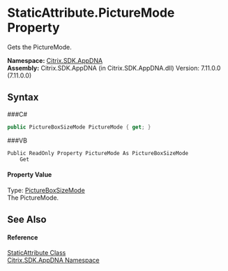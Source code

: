 # StaticAttribute.PictureMode Property 
 

Gets the PictureMode.

**Namespace:**&nbsp;<a href="N_Citrix_SDK_AppDNA">Citrix.SDK.AppDNA</a><br />**Assembly:**&nbsp;Citrix.SDK.AppDNA (in Citrix.SDK.AppDNA.dll) Version: 7.11.0.0 (7.11.0.0)

## Syntax

###C#
```csharp
public PictureBoxSizeMode PictureMode { get; }
```

###VB
```vbnet
Public ReadOnly Property PictureMode As PictureBoxSizeMode
	Get
```


#### Property Value
Type: <a href="http://msdn2.microsoft.com/en-us/library/x27a53d5" target="_blank">PictureBoxSizeMode</a><br />The PictureMode.

## See Also


#### Reference
<a href="T_Citrix_SDK_AppDNA_StaticAttribute">StaticAttribute Class</a><br /><a href="N_Citrix_SDK_AppDNA">Citrix.SDK.AppDNA Namespace</a><br />